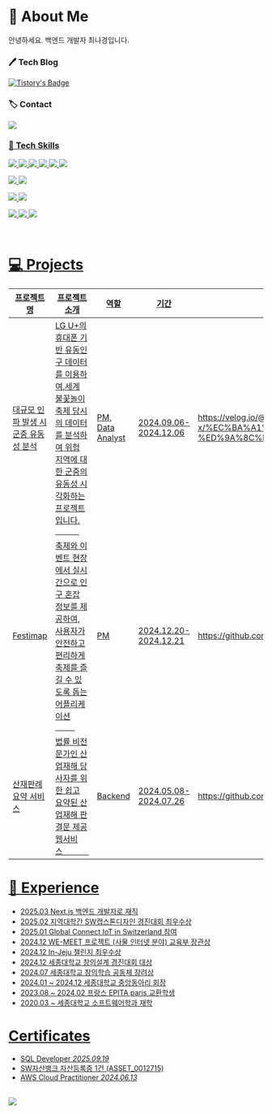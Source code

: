 # 👋 About Me
안녕하세요. 백엔드 개발자 최나경입니다.

### 🖊️ Tech Blog
<!-- <a href="https://velog.io/@imgyeongx-x"><img src="https://img.shields.io/badge/Velog-11B48A?style=for-the-badge&logo=Velog&logoColor=white&link=https://velog.io/@imgyeongx-x">  -->
[![Tistory's Badge](https://github-readme-tistory-card.vercel.app/api/badge?name=tistory&theme=default)](https://xagyeongxx.tistory.com/)

### 🏷️ Contact
<a href="mailto:nagyeongoiee@gmail.com">
<img src="https://img.shields.io/badge/nagyeongoiee@gmail.com-EA4335?style=for-the-badge&logo=Gmail&logoColor=white">


### 📱 Tech Skills

<img src="https://img.shields.io/badge/next.js-%23000000.svg?&style=for-the-badge&logo=next.js&logoColor=white" /> <img src="https://img.shields.io/badge/typescript-%233178C6.svg?&style=for-the-badge&logo=typescript&logoColor=white" /> <img src="https://img.shields.io/badge/javascript-%23F7DF1E.svg?&style=for-the-badge&logo=javascript&logoColor=black" /> <img src="https://img.shields.io/badge/Python-3776AB?style=for-the-badge&logo=Python&logoColor=white"> <img src="https://img.shields.io/badge/Flask-000000?style=for-the-badge&logo=Flask&logoColor=white"> <img src="https://img.shields.io/badge/java-007396?style=for-the-badge&logo=OpenJDK&logoColor=white"> 

<img src="https://img.shields.io/badge/react-%2361DAFB.svg?&style=for-the-badge&logo=react&logoColor=black" /> <img src="https://img.shields.io/badge/Vue.js-35495E?style=for-the-badge&logo=vue.js&logoColor=4FC08D">

<img src="https://img.shields.io/badge/mysql-4479A1?style=for-the-badge&logo=mysql&logoColor=white"> <img src="https://img.shields.io/badge/Amazon_AWS-FF9900?style=for-the-badge&logo=amazonaws&logoColor=white">

<img src="https://img.shields.io/badge/GitHub-100000?style=for-the-badge&logo=github&logoColor=white"> <img src="https://img.shields.io/badge/Postman-FF6C37?style=for-the-badge&logo=postman&logoColor=white"> <img src="https://img.shields.io/badge/Ubuntu-E95420?style=for-the-badge&logo=ubuntu&logoColor=white"> 



<br>

# 💻 Projects


|프로젝트 명|프로젝트 소개|역할|기간|관련 사이트|
|-----|---------------------|--|---|-|
|대규모 인파 발생 시 군중 유동성 분석|LG U+의 휴대폰 기반 유동인구 데이터를 이용하여,세계 불꽃놀이 축제 당시의 데이터를 분석하여 위험 지역에 대한 군중의 유동성 시각화하는 프로젝트입니다. &nbsp;&nbsp;&nbsp;&nbsp;&nbsp;&nbsp;&nbsp;&nbsp;&nbsp;&nbsp;&nbsp;|PM, Data Analyst|2024.09.06-2024.12.06|https://velog.io/@imgyeongx-x/%EC%BA%A1%EC%8A%A4%ED%86%A4-%ED%9A%8C%EA%B3%A0%EB%A1%9D|
|Festimap|축제와 이벤트 현장에서 실시간으로 인구 혼잡 정보를 제공하여, 사용자가 안전하고 편리하게 축제를 즐길 수 있도록 돕는 어플리케이션 &nbsp;&nbsp;&nbsp;&nbsp;&nbsp;&nbsp;&nbsp;&nbsp;&nbsp;|PM|2024.12.20-2024.12.21|https://github.com/imgyeongx-x/Festimap|
|산재판례 요약 서비스|법률 비전문가인 산업재해 당사자를 위한 쉽고 요약된 산업재해 판결문 제공 웹서비스&nbsp;&nbsp;&nbsp;&nbsp;&nbsp;&nbsp;&nbsp;&nbsp;&nbsp;&nbsp;&nbsp;&nbsp;|Backend|2024.05.08-2024.07.26|https://github.com/wonjinYi/sanjae-gemma

# 🏫 Experience
- 2025.03 Next.js 백엔드 개발자로 재직
- 2025.02 지역대학간 SW캡스톤디자인 경진대회 최우수상
- 2025.01 Global Connect IoT in Switzerland 참여
- 2024.12 WE-MEET 프로젝트 (사물 인터넷 분야) 교육부 장관상
- 2024.12 In-Jeju 챌린지 최우수상
- 2024.12 세종대학교 창의설계 경진대회 대상
- 2024.07 세종대학교 창의학습 공동체 장려상
- 2024.01 ~ 2024.12 세종대학교 중앙동아리 회장
- 2023.08 ~ 2024.02 프랑스 EPITA paris 교환학생
- 2020.03 ~ 세종대학교 소프트웨어학과 재학

# Certificates
- SQL Developer  _2025.09.19_
- SW자산뱅크 자산등록증 1건 (ASSET_0012715)
- AWS Cloud Practitioner   _2024.06.13_

<br>

<img src="https://github-readme-stats.vercel.app/api?username=imgyeongx-x&theme=blue-green">
